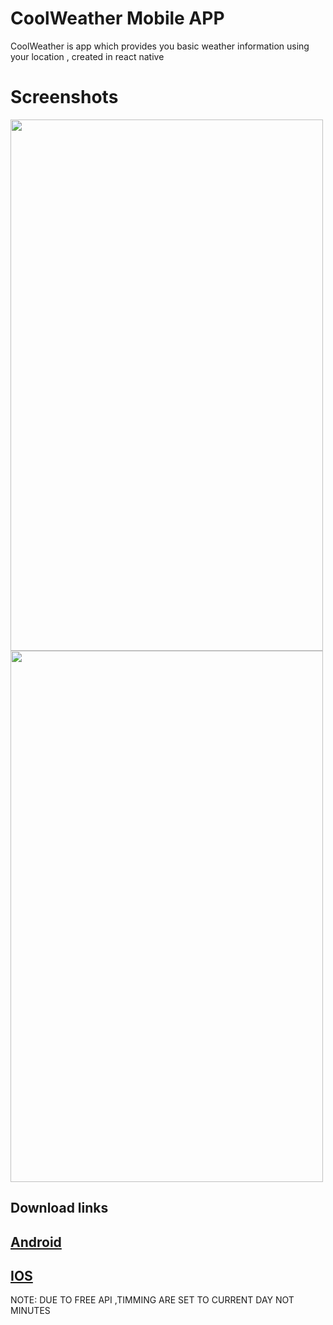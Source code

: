
# CoolWeather Mobile APP

CoolWeather is app which provides you basic weather information using your location , created in react native

# Screenshots
<img src="https://github.com/CoolSidOfficial/CoolWeather_Android/assets/85258937/ece54e27-9a6f-4668-937d-8ac5dd7bc017" width="500" height="850">
<img src="https://github.com/CoolSidOfficial/CoolWeather_Android/assets/85258937/e853d332-941a-4058-bfb9-be1243b28bb9" width="500" height="850">

##   Download links
## [Android](https://expo.dev/accounts/coolsidofficial/projects/CoolWeather/builds/29da41f1-5d45-4ce8-87da-23d37b7502d3)


## [IOS]()




NOTE: DUE TO FREE API ,TIMMING ARE SET TO CURRENT DAY NOT MINUTES 
